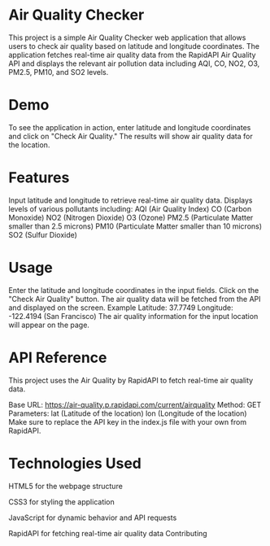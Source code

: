  # Air Quality Checker

This project is a simple Air Quality Checker web application that allows users to check air quality based on latitude and longitude coordinates. The application fetches real-time air quality data from the RapidAPI Air Quality API and displays the relevant air pollution data including AQI, CO, NO2, O3, PM2.5, PM10, and SO2 levels.

# Demo

To see the application in action, enter latitude and longitude coordinates and click on "Check Air Quality." The results will show air quality data for the location.

# Features

Input latitude and longitude to retrieve real-time air quality data.
Displays levels of various pollutants including:
AQI (Air Quality Index)
CO (Carbon Monoxide)
NO2 (Nitrogen Dioxide)
O3 (Ozone)
PM2.5 (Particulate Matter smaller than 2.5 microns)
PM10 (Particulate Matter smaller than 10 microns)
SO2 (Sulfur Dioxide)

# Usage

Enter the latitude and longitude coordinates in the input fields.
Click on the "Check Air Quality" button.
The air quality data will be fetched from the API and displayed on the screen.
Example
Latitude: 37.7749
Longitude: -122.4194 (San Francisco)
The air quality information for the input location will appear on the page.

# API Reference

This project uses the Air Quality by RapidAPI to fetch real-time air quality data.

Base URL: https://air-quality.p.rapidapi.com/current/airquality
Method: GET
Parameters:
lat (Latitude of the location)
lon (Longitude of the location)
Make sure to replace the API key in the index.js file with your own from RapidAPI.

# Technologies Used

HTML5 for the webpage structure

CSS3 for styling the application

JavaScript for dynamic behavior and API requests

RapidAPI for fetching real-time air quality data
Contributing
